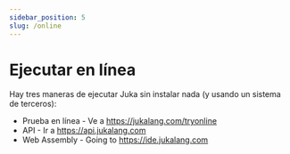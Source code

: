 ```yaml
---
sidebar_position: 5
slug: /online
---
```


# Ejecutar en línea

Hay tres maneras de ejecutar Juka sin instalar nada (y usando un sistema de terceros):

- Prueba en línea - Ve a https://jukalang.com/tryonline
- API - Ir a https://api.jukalang.com
- Web Assembly - Going to https://ide.jukalang.com
